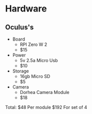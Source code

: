 # Hardware

## Oculus's

- Board
  - RPI Zero W 2
  - $15
- Power
  - 5v 2.5a Micro Usb
  - $10
- Storage
  - 16gb Micro SD
  - $5
- Camera
  - Dorhea Camera Module
  - $18

Total:
$48 Per module
$192 For set of 4